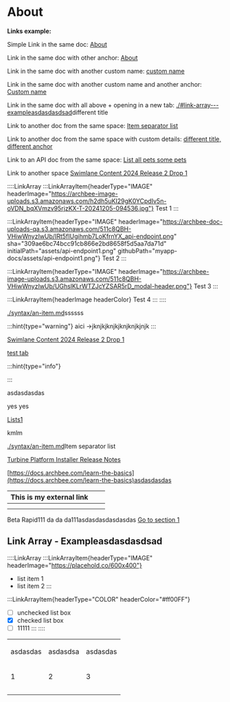 # About

**Links example:**

Simple Link in the same doc: [About](#)&#x20;

Link in the same doc with other anchor: [About](./#link-array---exampleasdasdasdsad)&#x20;

Link in the same doc with another custom name: [custom name](#)&#x20;

Link in the same doc with another custom name and another anchor: [Custom name](./#link-array---exampleasdasdasdsad)&#x20;

Link in the same doc with all above + opening in a new tab: [./#link-array---exampleasdasdasdsad](./#link-array---exampleasdasdasdsad)different title&#x20;

Link to another doc from the same space: [Item separator list](./syntax/an-item.md)&#x20;

Link to another doc from the same space with custom details: [different title, different anchor](./syntax/an-item.md)&#x20;

Link to an API doc from the same space: [List all pets some pets](#)&#x20;

Link to another space [Swimlane Content 2024 Release 2 Drop 1](#)&#x20;

::::LinkArray
:::LinkArrayItem{headerType="IMAGE" headerImage="https://archbee-image-uploads.s3.amazonaws.com/h2dh5uKI29gK0YCpdIv5n-oVDN_bqXVmzv95rjzKX-T-20241205-094536.jpg"}
Test 1
:::

:::LinkArrayItem{headerType="IMAGE" headerImage="https://archbee-doc-uploads-qa.s3.amazonaws.com/511c8QBH-VHiwWnyzIwUb/IRt5fIUgihmb7LoKfrnYX_api-endpoint.png" sha="309ae6bc74bcc91cb866e2bd8658f5d5aa7da71d" initialPath="assets/api-endpoint1.png" githubPath="myapp-docs/assets/api-endpoint1.png"}
Test 2
:::

:::LinkArrayItem{headerType="IMAGE" headerImage="https://archbee-image-uploads.s3.amazonaws.com/511c8QBH-VHiwWnyzIwUb/UGhslKLrWTZJcYZSAR5rD_modal-header.png"}
Test 3
:::

:::LinkArrayItem{headerImage headerColor}
Test 4
:::
::::

[./syntax/an-item.md](./syntax/an-item.md)ssssss&#x20;

:::hint{type="warning"}
aici ->jknjkjknjkjknjknjkjnjk
:::

[Swimlane Content 2024 Release 2 Drop 1](#)&#x20;

[test tab](https://docs.archbee.com/create-a-document#e7bTn)&#x20;

:::hint{type="info"}

:::

asdasdasdas

yes yes

[Lists1](./syntax/headings.md)&#x20;

kmlm

[./syntax/an-item.md](./syntax/an-item.md)Item separator list&#x20;

[Turbine Platform Installer Release Notes](#)&#x20;

[https://docs.archbee.com/learn-the-basics](https://docs.archbee.com/learn-the-basics)asdasdasdas

| This is my external link |   |   |
| ------------------------ | - | - |
|                          |   |   |
|                          |   |   |

Beta Rapid111
da da da111asdasdasdasdasdas
[Go to section 1](./syntax/an-item.md)&#x20;

## Link Array - Exampleasdasdasdsad

::::LinkArray
:::LinkArrayItem{headerType="IMAGE" headerImage="https://placehold.co/600x400"}
- list item 1
- list item 2
:::

:::LinkArrayItem{headerType="COLOR" headerColor="#ff00FF"}
- [ ] unchecked list box
- [x] checked list box
- [ ] 11111
:::
::::

<table isTableHeaderOn="true" selectedColumns="" selectedRows="" selectedTable="false" columnWidths="64,87">
  <tr>
    <td selected="false" align="left">
      <p>asdasdas</p>
    </td>
    <td selected="false" align="left">
      <p>asdasdsa</p>
    </td>
    <td selected="false" align="left">
      <p>asdasdas</p>
    </td>
  </tr>
  <tr>
    <td selected="false" align="left">
      <p>1</p>
    </td>
    <td selected="false" align="left">
      <p>2</p>
    </td>
    <td selected="false" align="left">
      <p>3</p>
    </td>
  </tr>
  <tr>
    <td selected="false" align="left">
    </td>
    <td selected="false" align="left">
    </td>
    <td selected="false" align="left">
    </td>
  </tr>
  <tr>
    <td selected="false" align="left">
    </td>
    <td selected="false" align="left">
    </td>
    <td selected="false" align="left">
    </td>
  </tr>
</table>
